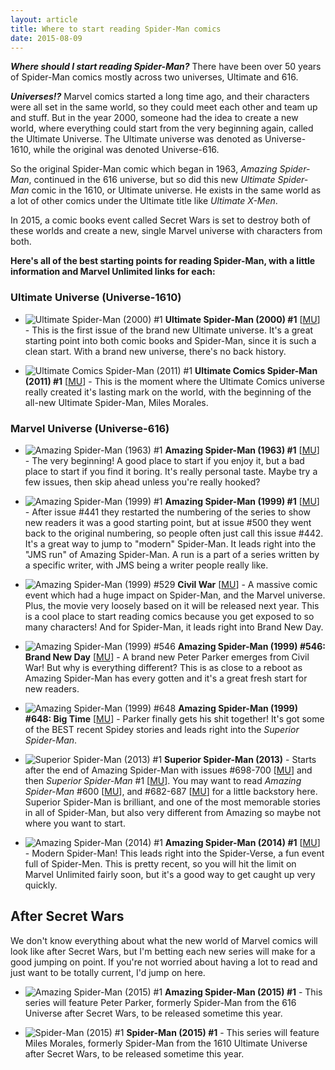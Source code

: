 ```yaml
---
layout: article
title: Where to start reading Spider-Man comics
date: 2015-08-09
---
```


***Where should I start reading Spider-Man?*** There have been over 50 years of Spider-Man comics mostly across two universes, Ultimate and 616.

***Universes!?*** Marvel comics started a long time ago, and their characters were all set in the same world, so they could meet each other and team up and stuff. But in the year 2000, someone had the idea to create a new world, where everything could start from the very beginning again, called the Ultimate Universe. The Ultimate universe was denoted as Universe-1610, while the original was denoted Universe-616.

So the original Spider-Man comic which began in 1963, *Amazing Spider-Man*, continued in the 616 universe, but so did this new *Ultimate Spider-Man* comic in the 1610, or Ultimate universe. He exists in the same world as a lot of other comics under the Ultimate title like *Ultimate X-Men*.

In 2015, a comic books event called Secret Wars is set to destroy both of these worlds and create a new, single Marvel universe with characters from both.

**Here's all of the best starting points for reading Spider-Man, with a little information and Marvel Unlimited links for each:**

### Ultimate Universe (Universe-1610)

- ![Ultimate Spider-Man (2000) #1](/assets/where-to-start-reading-spiderman/thumb-usm1.jpg)
**Ultimate Spider-Man (2000) #1** [[MU](http://marvel.com/comics/issue/4372/ultimate_spider-man_2000_1)] - This is the first issue of the brand new Ultimate universe. It's a great starting point into both comic books and Spider-Man, since it is such a clean start. With a brand new universe, there's no back history.

- ![Ultimate Comics Spider-Man (2011) #1](/assets/where-to-start-reading-spiderman/thumb-miles_1.jpg)
**Ultimate Comics Spider-Man (2011) #1** [[MU](http://marvel.com/comics/issue/38394/ultimate_comics_spider-man_2011_1)] - This is the moment where the Ultimate Comics universe really created it's lasting mark on the world, with the beginning of the all-new Ultimate Spider-Man, Miles Morales.

### Marvel Universe (Universe-616)

- ![Amazing Spider-Man (1963) #1](/assets/where-to-start-reading-spiderman/thumb-1.jpg)
**Amazing Spider-Man (1963) #1** [[MU](http://marvel.com/comics/issue/6482/amazing_spider-man_1963_1)] - The very beginning! A good place to start if you enjoy it, but a bad place to start if you find it boring. It's really personal taste. Maybe try a few issues, then skip ahead unless you're really hooked?

- ![Amazing Spider-Man (1999) #1](/assets/where-to-start-reading-spiderman/thumb-442.jpg)
**Amazing Spider-Man (1999) #1** [[MU](http://marvel.com/comics/issue/37894/amazing_spider-man_1999_1)] - After issue #441 they restarted the numbering of the series to show new readers it was a good starting point, but at issue #500 they went back to the original numbering, so people often just call this issue #442. It's a great way to jump to "modern" Spider-Man. It leads right into the "JMS run" of Amazing Spider-Man. A run is a part of a series written by a specific writer, with JMS being a writer people really like.

- ![Amazing Spider-Man (1999) #529](/assets/where-to-start-reading-spiderman/thumb-civil_war2.jpg)
**Civil War** [[MU](http://marvel.com/comics/discover/114/civil-war-the-complete-event)] - A massive comic event which had a huge impact on Spider-Man, and the Marvel universe. Plus, the movie very loosely based on it will be released next year. This is a cool place to start reading comics because you get exposed to so many characters! And for Spider-Man, it leads right into Brand New Day.

- ![Amazing Spider-Man (1999) #546](/assets/where-to-start-reading-spiderman/thumb-546.jpg)
**Amazing Spider-Man (1999) #546: Brand New Day** [[MU](http://marvel.com/comics/issue/17338/amazing_spider-man_1999_546)] - A brand new Peter Parker emerges from Civil War! But why is everything different? This is as close to a reboot as Amazing Spider-Man has every gotten and it's a great fresh start for new readers.

- ![Amazing Spider-Man (1999) #648](/assets/where-to-start-reading-spiderman/thumb-648.jpg)
**Amazing Spider-Man (1999) #648: Big Time** [[MU](http://marvel.com/comics/issue/34135/amazing_spider-man_1999_648)] - Parker finally gets his shit together! It's got some of the BEST recent Spidey stories and leads right into the *Superior Spider-Man*.

- ![Superior Spider-Man (2013) #1](/assets/where-to-start-reading-spiderman/thumb-ssm.jpg)
**Superior Spider-Man (2013)** - Starts after the end of Amazing Spider-Man with issues #698-700 [[MU](http://marvel.com/comics/issue/40120/amazing_spider-man_1999_698)] and then *Superior Spider-Man* #1 [[MU](http://marvel.com/comics/issue/46462/superior_spider-man_2013_1)]. You may want to read *Amazing Spider-Man* #600 [[MU](http://marvel.com/comics/issue/24407/amazing_spider-man_1999_600)], and #682-687 [[MU](http://marvel.com/comics/issue/40110/amazing_spider-man_1999_682)] for a little backstory here. Superior Spider-Man is brilliant, and one of the most memorable stories in all of Spider-Man, but also very different from Amazing so maybe not where you want to start.

- ![Amazing Spider-Man (2014) #1](/assets/where-to-start-reading-spiderman/thumb-asmv3.jpg)
**Amazing Spider-Man (2014) #1** [[MU](http://marvel.com/comics/issue/45798/amazing_spider-man_2014_1)] - Modern Spider-Man! This leads right into the Spider-Verse, a fun event full of Spider-Men. This is pretty recent, so you will hit the limit on Marvel Unlimited fairly soon, but it's a good way to get caught up very quickly.

## After Secret Wars

We don't know everything about what the new world of Marvel comics will look like after Secret Wars, but I'm betting each new series will make for a good jumping on point. If you're not worried about having a lot to read and just want to be totally current, I'd jump on here.

- ![Amazing Spider-Man (2015) #1](/assets/where-to-start-reading-spiderman/thumb-secret_parker.jpg)
**Amazing Spider-Man (2015) #1** - This series will feature Peter Parker, formerly Spider-Man from the 616 Universe after Secret Wars, to be released sometime this year.

- ![Spider-Man (2015) #1](/assets/where-to-start-reading-spiderman/thumb-secret_miles.jpg)
**Spider-Man (2015) #1** - This series will feature Miles Morales, formerly Spider-Man from the 1610 Ultimate Universe after Secret Wars, to be released sometime this year.

